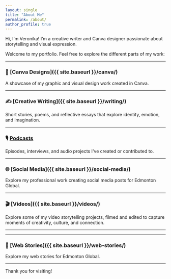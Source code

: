 ```yaml
---
layout: single
title: "About Me"
permalink: /about/
author_profile: true
---
```


Hi, I’m Veronika! I’m a creative writer and Canva designer passionate about storytelling and visual expression.

Welcome to my portfolio. Feel free to explore the different parts of my work:

---

### 🎨 [Canva Designs]({{ site.baseurl }}/canva/)
A showcase of my graphic and visual design work created in Canva.

---

### ✍️ [Creative Writing]({{ site.baseurl }}/writing/)
Short stories, poems, and reflective essays that explore identity, emotion, and imagination.

---

### 🎙️ [Podcasts](https://drive.google.com/drive/folders/1kRI6zf_CFxAsZdzYxNTpqN-NcGP9FAla?usp=drive_link)
Episodes, interviews, and audio projects I've created or contributed to.

---
### 🌐 [Social Media]({{ site.baseurl }}/social-media/)
Explore my professional work creating social media posts for Edmonton Global.

---

### 🎬 [Videos]({{ site.baseurl }}/videos/)
Explore some of my video storytelling projects, filmed and edited to capture moments of creativity, culture, and connection.

---

---
### 🌟 [Web Stories]({{ site.baseurl }}/web-stories/)
Explore my web stories for Edmonton Global. 

---

Thank you for visiting!
